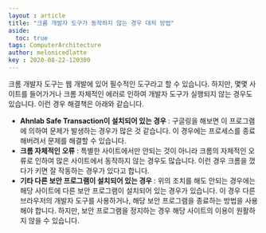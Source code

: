 ```yaml
---
layout : article
title: "크롬 개발자 도구가 동작하지 않는 경우 대처 방법"
aside:
  toc: true
tags: ComputerArchitecture
author: melonicedlatte  
key : 2020-08-22-120300 
---      
```


크롬 개발자 도구는 웹 개발에 있어 필수적인 도구라고 할 수 있습니다. 하지만, 몇몇 사이트를 들어가거나 크롬 자체적인 에러로 인하여 개발자 도구가 실행되지 않는 경우도 있습니다. 이런 경우 해결책은 아래와 같습니다.

- **Ahnlab Safe Transaction이 설치되어 있는 경우** : 구글링을 해보면 이 프로그램에 의하여 문제가 발생하는 경우가 많은 것 같습니다. 이 경우에는 프로세스를 종료해버려서 문제를 해결할 수 있습니다.
- **크롬 자체적인 오류** : 특별한 사이트에서만 안되는 것이 아니라 크롬의 자체적인 오류로 인하여 많은 사이트에서 동작하지 않는 경우도 많습니다. 이런 경우 크롬을 껐다가 키면 잘 작동하는 경우가 있다고 합니다.
- **기타 다른 보안 프로그램이 설치되어 있는 경우** : 위의 조치를 해도 안되는 경우에는 해당 사이트에 다른 보안 프로그램이 설치되어 있는 경우가 있습니다. 이 경우 다른 브라우저의 개발자 도구를 사용하거나, 해당 보안 프로그램을 종료하는 방법을 사용해야 합니다. 하지만, 보안 프로그램을 정지하는 경우 해당 사이트의 이용이 원활하지 않을 수 있습니다. 
